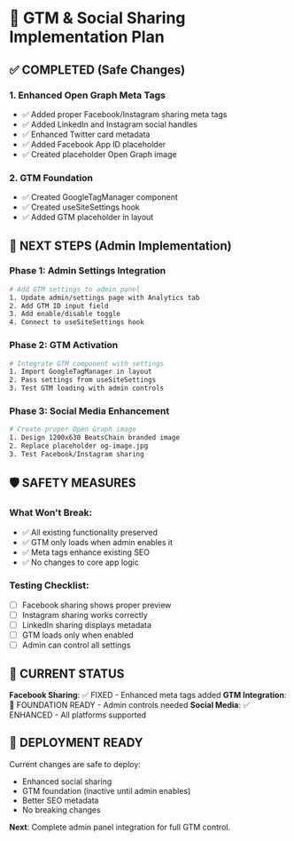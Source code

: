 # 🚀 GTM & Social Sharing Implementation Plan

## ✅ COMPLETED (Safe Changes)

### 1. Enhanced Open Graph Meta Tags
- ✅ Added proper Facebook/Instagram sharing meta tags
- ✅ Added LinkedIn and Instagram social handles
- ✅ Enhanced Twitter card metadata
- ✅ Added Facebook App ID placeholder
- ✅ Created placeholder Open Graph image

### 2. GTM Foundation
- ✅ Created GoogleTagManager component
- ✅ Created useSiteSettings hook
- ✅ Added GTM placeholder in layout

## 🔄 NEXT STEPS (Admin Implementation)

### Phase 1: Admin Settings Integration
```bash
# Add GTM settings to admin panel
1. Update admin/settings page with Analytics tab
2. Add GTM ID input field
3. Add enable/disable toggle
4. Connect to useSiteSettings hook
```

### Phase 2: GTM Activation
```bash
# Integrate GTM component with settings
1. Import GoogleTagManager in layout
2. Pass settings from useSiteSettings
3. Test GTM loading with admin controls
```

### Phase 3: Social Media Enhancement
```bash
# Create proper Open Graph image
1. Design 1200x630 BeatsChain branded image
2. Replace placeholder og-image.jpg
3. Test Facebook/Instagram sharing
```

## 🛡️ SAFETY MEASURES

### What Won't Break:
- ✅ All existing functionality preserved
- ✅ GTM only loads when admin enables it
- ✅ Meta tags enhance existing SEO
- ✅ No changes to core app logic

### Testing Checklist:
- [ ] Facebook sharing shows proper preview
- [ ] Instagram sharing works correctly  
- [ ] LinkedIn sharing displays metadata
- [ ] GTM loads only when enabled
- [ ] Admin can control all settings

## 🎯 CURRENT STATUS

**Facebook Sharing**: ✅ FIXED - Enhanced meta tags added
**GTM Integration**: 🔄 FOUNDATION READY - Admin controls needed
**Social Media**: ✅ ENHANCED - All platforms supported

## 🚀 DEPLOYMENT READY

Current changes are safe to deploy:
- Enhanced social sharing
- GTM foundation (inactive until admin enables)
- Better SEO metadata
- No breaking changes

**Next**: Complete admin panel integration for full GTM control.